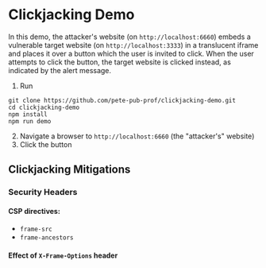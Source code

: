 # Clickjacking Demo
In this demo, the attacker's website (on `http://localhost:6660`) embeds a vulnerable target website (on `http://localhost:3333`) in a translucent iframe and places it over a button which the user is invited to click.
When the user attempts to click the button, the target website is clicked instead, as indicated by the alert message.

1. Run 
```shell
git clone https://github.com/pete-pub-prof/clickjacking-demo.git
cd clickjacking-demo
npm install
npm run demo
```

2. Navigate a browser to `http://localhost:6660` (the "attacker's" website)
3. Click the button 

## Clickjacking Mitigations

### Security Headers 

#### CSP directives:
  - `frame-src`
  - `frame-ancestors`

#### Effect of `X-Frame-Options` header
